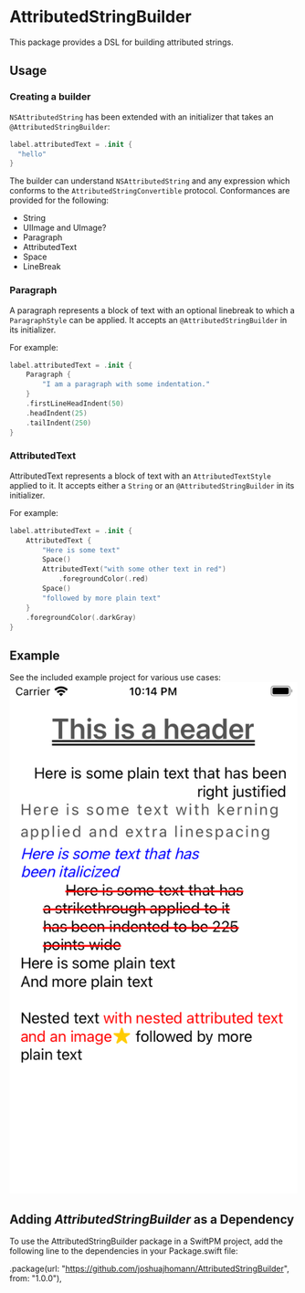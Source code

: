 # AttributedStringBuilder

This package provides a DSL for building attributed strings.

## Usage

### Creating a builder

`NSAttributedString` has been extended with an initializer that takes an `@AttributedStringBuilder`:
```Swift
label.attributedText = .init {
  "hello"
}
```
The builder can understand `NSAttributedString` and any expression which conforms to the `AttributedStringConvertible` protocol.  Conformances are provided for the following:
  * String
  * UIImage and UImage?
  * Paragraph
  * AttributedText
  * Space
  * LineBreak

### Paragraph
A paragraph represents a block of text with an optional linebreak to which a `ParagraphStyle` can be applied.  It accepts an `@AttributedStringBuilder` in its initializer.

For example:
```Swift
label.attributedText = .init {
    Paragraph {
        "I am a paragraph with some indentation."
    }
    .firstLineHeadIndent(50)
    .headIndent(25)
    .tailIndent(250)
}
```
### AttributedText
AttributedText represents a block of text with an `AttributedTextStyle` applied to it.  It accepts either a `String` or an `@AttributedStringBuilder` in its initializer.

For example:
```Swift
label.attributedText = .init {
    AttributedText {
        "Here is some text"
        Space()
        AttributedText("with some other text in red")
            .foregroundColor(.red)
        Space()
        "followed by more plain text"
    }
    .foregroundColor(.darkGray)
}
```


## Example

See the included example project for various use cases:
![image](https://github.com/joshuajhomann/AttributedStringBuilder/blob/master/preview.png?raw=true "Preview")

## Adding *AttributedStringBuilder* as a Dependency

To use the AttributedStringBuilder package in a SwiftPM project, add the following line to the dependencies in your Package.swift file:

.package(url: "https://github.com/joshuajhomann/AttributedStringBuilder", from: "1.0.0"),
